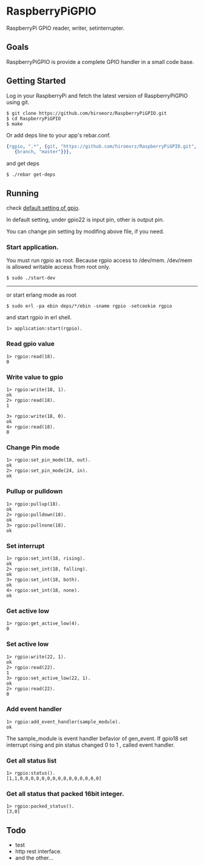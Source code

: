 # RaspberryPiGPIO

RaspberryPi GPIO reader, writer, setinterrupter.

## Goals

RaspberryPiGPIO is provide a complete GPIO handler in a small code base.

## Getting Started

Log in your RaspberryPi and fetch the latest version of RaspberryPiGPIO using git.

```
$ git clone https://github.com/hiroeorz/RaspberryPiGPIO.git
$ cd RaspberryPiGPIO
$ make
```

Or add deps line to your app's rebar.conf.

```erlang
{rgpio, ".*", {git, "https://github.com/hiroeorz/RaspberryPiGPIO.git",
   {branch, "master"}}},

```

and get deps

```
$ ./rebar get-deps
```

## Running

check [default setting of gpio](https://github.com/hiroeorz/RaspberryPiGPIO/blob/master/src/rgpio.app.src).

In default setting, under gpio22 is input pin, other is output pin.

You can change pin setting by modifing above file, if you need.

### Start application.

You must run rgpio as root. Because rgpio access to /dev/mem. /dev/mem is allowed writable access from root only.

```
$ sudo ./start-dev
```
-------
or start erlang mode as root

```
$ sudo erl -pa ebin deps/*/ebin -sname rgpio -setcookie rgpio
```
and start rgpio in erl shell.

```erl-sh
1> application:start(rgpio).
```

### Read gpio value

```erl-sh
1> rgpio:read(18).
0
```

### Write value to gpio

```erl-sh
1> rgpio:write(18, 1).
ok
2> rgpio:read(18).
1

3> rgpio:write(18, 0).
ok
4> rgpio:read(18).
0
```    

### Change Pin mode

```erl-sh
1> rgpio:set_pin_mode(18, out).
ok
2> rgpio:set_pin_mode(24, in).
ok
```

### Pullup or pulldown

```erl-sh
1> rgpio:pullup(18).
ok
2> rgpio:pulldown(18).
ok
3> rgpio:pullnone(18).
ok
```

### Set interrupt
 
```erl-sh
1> rgpio:set_int(18, rising).
ok
2> rgpio:set_int(18, falling).
ok
3> rgpio:set_int(18, both).
ok
4> rgpio:set_int(18, none).
ok
```
### Get active low
 
```erl-sh
1> rgpio:get_active_low(4).
0
```

### Set active low

```erl-sh
1> rgpio:write(22, 1).
ok
2> rgpio:read(22).
1
3> rgpio:set_active_low(22, 1).
ok
2> rgpio:read(22).
0
```

### Add event handler

```erl-sh
1> rgpio:add_event_handler(sample_module).
ok
```

The sample_module is event handler befavior of gen_event.
If gpio18 set interrupt rising and pin status changed 0 to 1 , called event handler.

### Get all status list

```erl-sh
1> rgpio:status().
[1,1,0,0,0,0,0,0,0,0,0,0,0,0,0,0,0]
```

### Get all status that packed 16bit integer.

```erl-sh
1> rgpio:packed_status().
[3,0]
```

## Todo

- test
- http rest interface.
- and the other...

